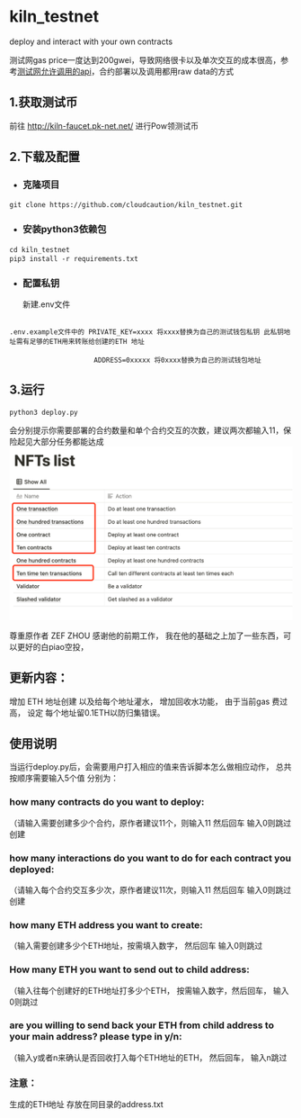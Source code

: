 # kiln_testnet
deploy and interact with your own contracts

测试网gas price一度达到200gwei，导致网络很卡以及单次交互的成本很高，参考[测试网允许调用的api](https://rpc.kiln.themerge.dev/)，合约部署以及调用都用raw data的方式


## 1.获取测试币
前往 http://kiln-faucet.pk-net.net/ 进行Pow领测试币

## 2.下载及配置
* ###  克隆项目
```
git clone https://github.com/cloudcaution/kiln_testnet.git
```
* ### 安装python3依赖包
```
cd kiln_testnet
pip3 install -r requirements.txt
```
* ### 配置私钥
  新建.env文件
```

.env.example文件中的 PRIVATE_KEY=xxxx 将xxxx替换为自己的测试钱包私钥 此私钥地址需有足够的ETH用来转账给创建的ETH 地址
                     
                     ADDRESS=0xxxxx 将0xxxx替换为自己的测试钱包地址  
```

## 3.运行
```
python3 deploy.py
```
会分别提示你需要部署的合约数量和单个合约交互的次数，建议两次都输入11，保险起见大部分任务都能达成
![avatar](./kiln_nft.png)


尊重原作者 ZEF ZHOU 感谢他的前期工作， 我在他的基础之上加了一些东西，可以更好的白piao空投，

## 更新内容：
增加 ETH 地址创建 以及给每个地址灌水，
增加回收水功能， 由于当前gas 费过高， 设定 每个地址留0.1ETH以防归集错误。

## 使用说明
当运行deploy.py后，会需要用户打入相应的值来告诉脚本怎么做相应动作，
总共按顺序需要输入5个值 分别为：

### how many contracts do you want to deploy:  
（请输入需要创建多少个合约，原作者建议11个，则输入11 然后回车 输入0则跳过创建

### how many interactions do you want to do for each contract you deployed:    
（请输入每个合约交互多少次，原作者建议11次，则输入11 然后回车 输入0则跳过创建

### how many ETH address you want to create:                                   
（输入需要创建多少个ETH地址，按需填入数字， 然后回车 输入0则跳过

### How many ETH you want to send out to child address:                        
（输入往每个创建好的ETH地址打多少个ETH， 按需输入数字，然后回车， 输入0则跳过

### are you willing to send back your ETH from child address to your main address? please type in y/n: 
（输入y或者n来确认是否回收打入每个ETH地址的ETH， 然后回车， 输入n跳过



### 注意：
生成的ETH地址 存放在同目录的address.txt




